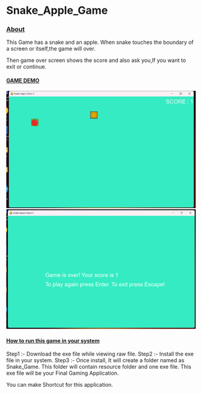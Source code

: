 # Snake_Apple_Game

<u><h3>About </h3></u>

This Game has a snake and an apple.
When snake touches the boundary of a screen or itself,the game will over.

Then game over screen shows the score and also ask you,If you want to exit or continue.

<u><h4>GAME DEMO</h4></u>

![](1.png)
![](2.png)
<u><h4> How to run this game in your system</h4></u>

Step1 :- Download the exe file while viewing raw file.
Step2 :- Install the exe file in your system.
Step3 :- Once install, It will create a folder named as Snake_Game.
        This folder will contain resource folder and one exe file.
        This exe file will be your Final Gaming Application.

You can make Shortcut for this application.

